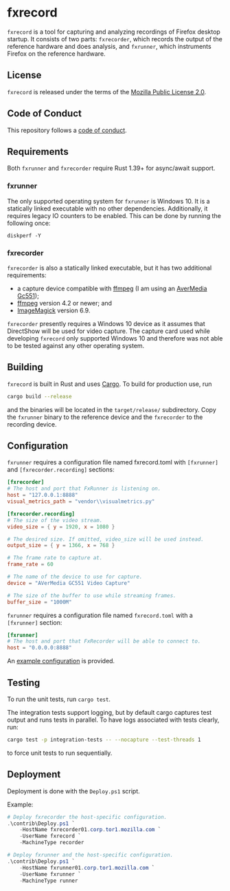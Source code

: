 # fxrecord

`fxrecord` is a tool for capturing and analyzing recordings of Firefox
desktop startup. It consists of two parts: `fxrecorder`, which records the
output of the reference hardware and does analysis, and `fxrunner`, which
instruments Firefox on the reference hardware.

## License

`fxrecord` is released under the terms of the [Mozilla Public License 2.0](LICENSE).

## Code of Conduct

This repository follows a [code of conduct](CODE_OF_CONDUCT.md).

## Requirements

Both `fxrunner` and `fxrecorder` require Rust 1.39+ for async/await support.

### fxrunner

The only supported operating system for `fxrunner` is Windows 10. It is a
statically linked executable with no other dependencies. Additionally, it
requires legacy IO counters to be enabled. This can be done by running the
following once:

```
diskperf -Y
```

### fxrecorder

`fxrecorder` is also a statically linked executable, but it has two
additional requirements:

- a capture device compatible with [ffmpeg][ffmpeg] (I am using an
  [AverMedia Gc551][gc551]);
- [ffmpeg][ffmpeg] version 4.2 or newer; and
- [ImageMagick][imagemagick] version 6.9.

`fxrecorder` presently requires a Windows 10 device as it assumes that
DirectShow will be used for video capture. The capture card used while
developing `fxrecord` only supported Windows 10 and therefore was not able to
be tested against any other operating system.

[ffmpeg]: https://ffmpeg.org
[gc551]: https://www.avermedia.com/us/product-detail/GC551
[imagemagick]: https://legacy.imagemagick.org/

## Building

`fxrecord` is built in Rust and uses [Cargo][rustup]. To build for production
use, run

```sh
cargo build --release
```

and the binaries will be located in the `target/release/` subdirectory. Copy
the `fxrunner` binary to the reference device and the `fxrecorder` to the
recording device.

[rustup]: https://rustup.rs/

## Configuration

`fxrunner` requires a configuration file named fxrecord.toml with
`[fxrunner]` and `[fxrecorder.recording]` sections:

```toml
[fxrecorder]
# The host and port that FxRunner is listening on.
host = "127.0.0.1:8888"
visual_metrics_path = "vendor\\visualmetrics.py"

[fxrecorder.recording]
# The size of the video stream.
video_size = { y = 1920, x = 1080 }

# The desired size. If omitted, video_size will be used instead.
output_size = { y = 1366, x = 768 }

# The frame rate to capture at.
frame_rate = 60

# The name of the device to use for capture.
device = "AVerMedia GC551 Video Capture"

# The size of the buffer to use while streaming frames.
buffer_size = "1000M"
```

`fxrunner` requires a configuration file named `fxrecord.toml` with a
`[fxrunner]` section:

```toml
[fxrunner]
# The host and port that FxRecorder will be able to connect to.
host = "0.0.0.0:8888"
```

An [example configuration](fxrecord.example.toml) is provided.

## Testing

To run the unit tests, run `cargo test`.

The integration tests support logging, but by default cargo captures test
output and runs tests in parallel. To have logs associated with tests
clearly, run:

```sh
cargo test -p integration-tests -- --nocapture --test-threads 1
```

to force unit tests to run sequentially.

## Deployment

Deployment is done with the `Deploy.ps1` script.

Example:

```ps1
# Deploy fxrecorder the host-specific configuration.
.\contrib\Deploy.ps1 `
    -HostName fxrecorder01.corp.tor1.mozilla.com `
    -UserName fxrecord `
    -MachineType recorder

# Deploy fxrunner and the host-specific configuration.
.\contrib\Deploy.ps1 `
    -HostName fxrunner01.corp.tor1.mozilla.com `
    -UserName fxrunner `
    -MachineType runner
```

